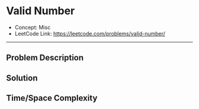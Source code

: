 # Valid Number

- Concept: Misc
- LeetCode Link: https://leetcode.com/problems/valid-number/

---

## Problem Description

## Solution

## Time/Space Complexity

